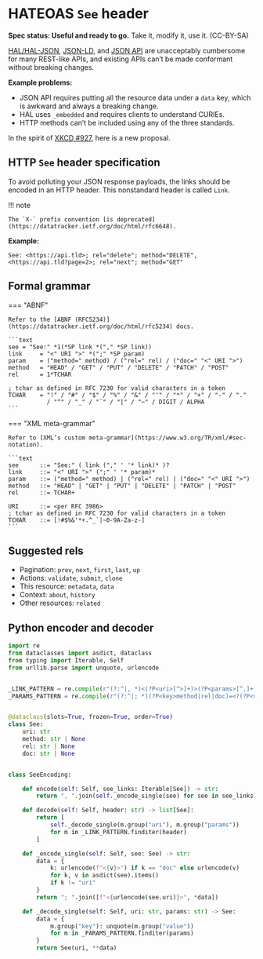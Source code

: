 <!--
SPDX-FileCopyrightText: Copyright 2017-2024, Douglas Myers-Turnbull
SPDX-PackageHomePage: https://dmyersturnbull.github.io
SPDX-License-Identifier: CC-BY-SA-4.0
-->

# HATEOAS `See` header

<b>Spec status: Useful and ready to go.</b>
Take it, modify it, use it. (CC-BY-SA)

[HAL/HAL-JSON](https://stateless.group/hal_specification.html),
[JSON-LD](https://json-ld.org/), and
[JSON API](https://jsonapi.org/)
are unacceptably cumbersome for many REST-like APIs,
and existing APIs can’t be made conformant without breaking changes.

<b>Example problems:</b>

- JSON API requires putting all the resource data under a `data` key,
  which is awkward and always a breaking change.
- HAL uses `_embedded` and requires clients to understand CURIEs.
- HTTP methods can’t be included using any of the three standards.

In the spirit of [XKCD #927](https://xkcd.com/927/), here is a new proposal.

## HTTP `See` header specification

To avoid polluting your JSON response payloads, the links should be encoded in an HTTP header.
This nonstandard header is called `Link`.

!!! note

    The `X-` prefix convention [is deprecated](https://datatracker.ietf.org/doc/html/rfc6648).

<b>Example:</b>

```text
See: <https://api.tld>; rel="delete"; method="DELETE", <https://api.tld?page=2>; rel="next"; method="GET"
```

## Formal grammar

=== "ABNF"

    Refer to the [ABNF (RFC5234)](https://datatracker.ietf.org/doc/html/rfc5234) docs.

    ```text
    see = "See:" *1(*SP link *("," *SP link))
    link     = "<" URI ">" *(";" *SP param)
    param    = ("method=" method) / ("rel=" rel) / ("doc=" "<" URI ">")
    method   = "HEAD" / "GET" / "PUT" / "DELETE" / "PATCH" / "POST"
    rel      = 1*TCHAR

    ; tchar as defined in RFC 7230 for valid characters in a token
    TCHAR    = "!" / "#" / "$" / "%" / "&" / "'" / "*" / "+" / "-" / "."
               / "^" / "_" / "`" / "|" / "~" / DIGIT / ALPHA
    ```

=== "XML meta-grammar"

    Refer to [XML’s custom meta-grammar](https://www.w3.org/TR/xml/#sec-notation).

    ```text
    see      ::= "See:" ( link ("," ' '* link)* )?
    link     ::= "<" URI ">" (";" ' '* param)*
    param    ::= ("method=" method) | ("rel=" rel) | ("doc=" "<" URI ">")
    method   ::= "HEAD" | "GET" | "PUT" | "DELETE" | "PATCH" | "POST"
    rel      ::= TCHAR+

    URI      ::= <per RFC 3986>
    ; tchar as defined in RFC 7230 for valid characters in a token
    TCHAR    ::= [!#$%&'*+.^_`|~0-9A-Za-z-]
    ```

## Suggested rels

- Pagination: `prev`, `next`, `first`, `last`, `up`
- Actions: `validate`, `submit`, `clone`
- This resource: `metadata`, `data`
- Context: `about`, `history`
- Other resources: `related`

## Python encoder and decoder

```python
import re
from dataclasses import asdict, dataclass
from typing import Iterable, Self
from urllib.parse import unquote, urlencode


_LINK_PATTERN = re.compile(r"(?:^|, *)<(?P<uri>[^>]+)>(?P<params>[^,]+)")
_PARAMS_PATTERN = re.compile(r"(?:^|; *)(?P<key>method|rel|doc)=<?(?P<value>[^ ;>]+)>?")


@dataclass(slots=True, frozen=True, order=True)
class See:
    uri: str
    method: str | None
    rel: str | None
    doc: str | None


class SeeEncoding:

    def encode(self: Self, see_links: Iterable[See]) -> str:
        return ", ".join(self._encode_single(see) for see in see_links)

    def decode(self: Self, header: str) -> list[See]:
        return [
            self._decode_single(m.group("uri"), m.group("params"))
            for m in _LINK_PATTERN.finditer(header)
        ]

    def _encode_single(self: Self, see: See) -> str:
        data = {
            k: urlencode(f"<{v}>") if k == "doc" else urlencode(v)
            for k, v in asdict(see).items()
            if k != "uri"
        }
        return "; ".join([f"<{urlencode(see.uri)}>", *data])

    def _decode_single(self: Self, uri: str, params: str) -> See:
        data = {
            m.group("key"): unquote(m.group("value"))
            for m in _PARAMS_PATTERN.finditer(params)
        }
        return See(uri, **data)
```

